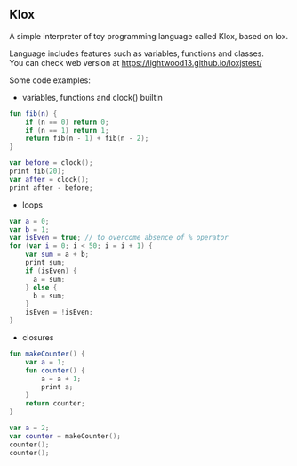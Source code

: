 ## Klox

A simple interpreter of toy programming language called Klox, based on lox.

Language includes features such as variables, functions and classes. </br>
You can check web version at https://lightwood13.github.io/loxjstest/

Some code examples: 
- variables, functions and clock() builtin
```kotlin
fun fib(n) {
    if (n == 0) return 0;
    if (n == 1) return 1;
    return fib(n - 1) + fib(n - 2);
}

var before = clock();
print fib(20);
var after = clock();
print after - before;
```

- loops
```kotlin
var a = 0;
var b = 1;
var isEven = true; // to overcome absence of % operator
for (var i = 0; i < 50; i = i + 1) {
    var sum = a + b;
    print sum;
    if (isEven) {
      a = sum;
    } else {
      b = sum;
    }
    isEven = !isEven;
}
```

- closures
```kotlin
fun makeCounter() {
    var a = 1;
    fun counter() {
        a = a + 1;
        print a;
    }
    return counter;
}

var a = 2;
var counter = makeCounter();
counter();
counter();
```
